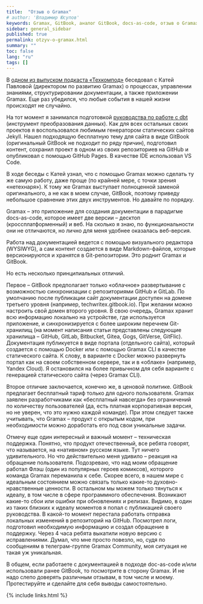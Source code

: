 ```yaml
---
title:  "Отзыв о Gramax"
# author: 'Владимир Юсупов'
keywords: Gramax, GitBook, аналог GitBook, docs-as-code, отзыв о Gramax
sidebar: general_sidebar
published: true
permalink: otzyv-o-gramax.html
summary: ""
toc: false
lang: "ru"
tags: []
---
```


В [одном из выпуском подкаста «Техкомпод»](https://techcommpod.ru/vypusk-24-beseda-s-ekaterinoi-pavlovoi/) беседовал с Катей Павловой (директором по развитию Gramax) о процессах, управлении знаниями, структурировании документации, а также приложении Gramax. Еще раз убедился, что любые события в нашей жизни происходят не случайно.

<!--more-->

На тот момент я занимался подготовкой [руководства по работе с dbt](https://dwh-book.ru/) (инструмент преобразования данных). Как для всех остальных своих проектов я воспользовался любимым генератором статических сайтов Jekyll. Нашел подходящую бесплатную тему для сайта в виде GitBook (оригинальный GitBook не подходит по ряду причин), подготовил контент, сохранил проект в одном из своих репозиториев на GitHub и опубликовал с помощью GitHub Pages. В качестве IDE использовал VS Code.

В ходе беседы с Катей узнал, что с помощью Gramax можно сделать ту же самую работу, даже проще (по крайней мере, с точки зрения «нетехнаря»). К тому же Gramax выступает полноценной заменой оригинального, а не как в моем случае, GitBook, поэтому приведу небольшое сравнение этих двух инструментов. Но давайте по порядку.

Gramax – это приложение для создания документации в парадигме docs-as-code, которое имеет две версии – десктоп (кроссплатформенный) и веб. На сколько я знаю, по функциональности они не отличаются, но лично для меня удобнее оказалась веб-версия.

Работа над документацией ведется с помощью визуального редактора (WYSIWYG), а сам контент создается в виде Markdown-файлов, которые версионируются и хранятся в Git-репозитории. Это роднит Gramax и GitBook. 

Но есть несколько принципиальных отличий. 

Первое – GitBook предполагает только «облачное» развертывание с возможностью синхронизации c репозиториями GitHub и GitLab. По умолчанию после публикации сайт документации доступен на домене третьего уровня (например, techwritex.gitbook.io). При желании можно настроить свой домен второго уровня. В свою очередь, Gramax хранит всю информацию локально на устройстве, где используется приложение, и синхронизируется с более широким перечнем Git-хранилищ (на момент написания статьи представлены следующие хранилища – GitHub, GitLab, Bitbucket, Gitea, Gogs, GitVerse, GitFlic). Документация публикуется в виде портала (отдельного сайта), который создается с помощью Docker или с помощью Gramax CLI в качестве статического сайта. К слову, в варианте с Docker можно развернуть портал как на своем собственном сервере, так и в «облаке» (например, Yandex Cloud). Я остановился на более привычном для себя варианте с генерацией статического сайта (через Gramax CLI).

Второе отличие заключается, конечно же, в ценовой политике. GitBook предлагает бесплатный тариф только для одного пользователя. Gramax заявлен разработчиками как «бесплатный навсегда» без ограничений по количеству пользователей (да, есть платная корпоративная версия, но не уверен, что это нужно каждой команде). При этом следует также учитывать, что Gramax – продукт с открытым кодом, при необходимости можно доработать его под свои уникальные задачи.  

Отмечу еще один интересный и важный момент – техническая поддержка. Понятно, что продукт отечественный, все ребята говорят, что называется, на «нативном» русском языке. Тут ничего удивительного. Но что действительно меня удивило – реакция на обращение пользователя. Подозреваю, что над моим обращение работал Флэш (один из популярных героев комиксов), которого команда Gramax переманила к себе. Скорее всего, в нашем мире с идеальным состоянием можно связать только какие-то духовно-нравственные ценности. В остальном мы можем только тянуться к идеалу, в том числе в сфере программного обеспечения. Возникают какие-то сбои или ошибки при обновлениях и релизах. Видимо, в один из таких близких к идеалу моментов я попал с публикацией своего руководства. В какой-то момент перестала работать отправка локальных изменений в репозиторий на GitHub. Посмотрел логи, подготовил необходимую информацию и создал обращение в поддержку. Через 4 часа ребята выкатили новую версию с исправлениями. Думал, что мне просто повезло, но, судя по сообщениям в телеграм-группе Gramax Community, моя ситуация не такая уж уникальная.

В общем, если работаете с документацией в подходе doc-as-code и/или использовали ранее GitBook, то посмотрите в сторону Gramax. И не надо слепо доверять различным отзывам, в том числе и моему. Протестируйте и сделайте для себя выводы самостоятельно.


{% include links.html %}
